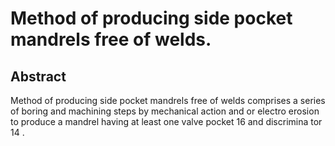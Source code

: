# Method of producing side pocket mandrels free of welds.

## Abstract
Method of producing side pocket mandrels free of welds comprises a series of boring and machining steps by mechanical action and or electro erosion to produce a mandrel having at least one valve pocket 16 and discrimina tor 14 .